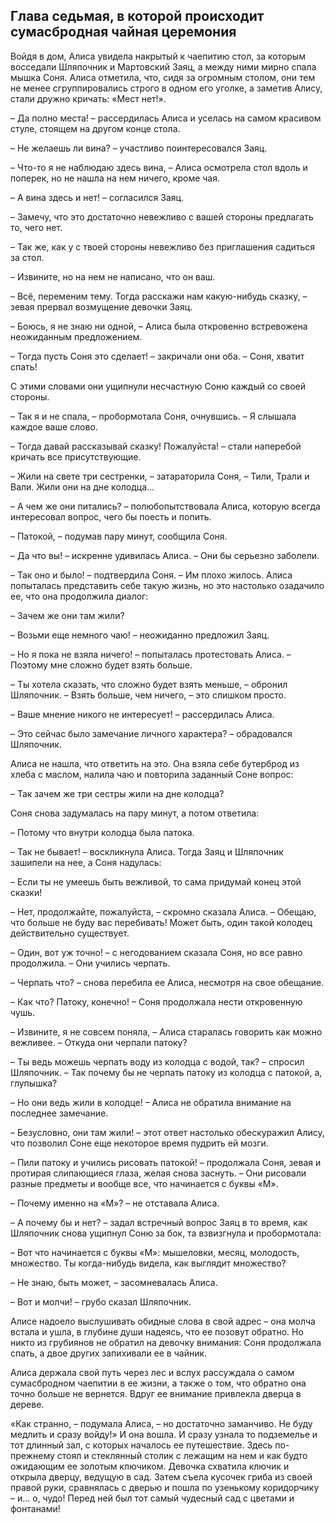 ## Глава седьмая, в которой происходит сумасбродная чайная церемония

Войдя в дом, Алиса увидела накрытый к чаепитию стол, за которым восседали Шляпочник и Мартовский Заяц, а между ними мирно спала мышка Соня. Алиса отметила, что, сидя за огромным столом, они тем не менее сгруппировались строго в одном его уголке, а заметив Алису, стали дружно кричать: «Мест нет!».

– Да полно места! – рассердилась Алиса и уселась на самом красивом стуле, стоящем на другом конце стола.

– Не желаешь ли вина? – участливо поинтересовался Заяц.

– Что-то я не наблюдаю здесь вина, – Алиса осмотрела стол вдоль и поперек, но не нашла на нем ничего, кроме чая.

– А вина здесь и нет! – согласился Заяц.

– Замечу, что это достаточно невежливо с вашей стороны предлагать то, чего нет.

– Так же, как у с твоей стороны невежливо без приглашения садиться за стол.

– Извините, но на нем не написано, что он ваш.

– Всё, переменим тему. Тогда расскажи нам какую-нибудь сказку, – зевая прервал возмущение девочки Заяц.

– Боюсь, я не знаю ни одной, – Алиса была откровенно встревожена неожиданным предложением.

– Тогда пусть Соня это сделает! – закричали они оба. – Соня, хватит спать!

С этими словами они ущипнули несчастную Соню каждый со своей стороны.

– Так я и не спала, – пробормотала Соня, очнувшись. – Я слышала каждое ваше слово.

– Тогда давай рассказывай сказку! Пожалуйста! – стали наперебой кричать все присутствующие.

– Жили на свете три сестренки, – затараторила Соня, – Тили, Трали и Вали. Жили они на дне колодца...

– А чем же они питались? – полюбопытствовала Алиса, которую всегда интересовал вопрос, чего бы поесть и попить.

– Патокой, – подумав пару минут, сообщила Соня.

– Да что вы! – искренне удивилась Алиса. – Они бы серьезно заболели.

– Так оно и было! – подтвердила Соня. – Им плохо жилось. Алиса попыталась представить себе такую жизнь, но это настолько озадачило ее, что она продолжила диалог:

– Зачем же они там жили?

– Возьми еще немного чаю! – неожиданно предложил Заяц.

– Но я пока не взяла ничего! – попыталась протестовать Алиса. – Поэтому мне сложно будет взять больше.

– Ты хотела сказать, что сложно будет взять меньше, – обронил Шляпочник. – Взять больше, чем ничего, – это слишком просто.

– Ваше мнение никого не интересует! – рассердилась Алиса.

– Это сейчас было замечание личного характера? – обрадовался Шляпочник.

Алиса не нашла, что ответить на это. Она взяла себе бутерброд из хлеба с маслом, налила чаю и повторила заданный Соне вопрос:

– Так зачем же три сестры жили на дне колодца?

Соня снова задумалась на пару минут, а потом ответила:

– Потому что внутри колодца была патока.

– Так не бывает! – воскликнула Алиса. Тогда Заяц и Шляпочник зашипели на нее, а Соня надулась:

– Если ты не умеешь быть вежливой, то сама придумай конец этой сказки!

– Нет, продолжайте, пожалуйста, – скромно сказала Алиса. – Обещаю, что больше не буду вас перебивать! Может быть, один такой колодец действительно существует.

– Один, вот уж точно! – с негодованием сказала Соня, но все равно продолжила. – Они учились черпать.

– Черпать что? – снова перебила ее Алиса, несмотря на свое обещание.

– Как что? Патоку, конечно! – Соня продолжала нести откровенную чушь.

– Извините, я не совсем поняла, – Алиса старалась говорить как можно вежливее. – Откуда они черпали патоку?

– Ты ведь можешь черпать воду из колодца с водой, так? – спросил Шляпочник. – Так почему бы не черпать патоку из колодца с патокой, а, глупышка?

– Но они ведь жили в колодце! – Алиса не обратила внимание на последнее замечание.

– Безусловно, они там жили! – этот ответ настолько обескуражил Алису, что позволил Соне еще некоторое время пудрить ей мозги.

– Пили патоку и учились рисовать патокой! – продолжала Соня, зевая и протирая слипающиеся глаза, желая снова заснуть. – Они рисовали разные предметы и вообще все, что начинается с буквы «М».

– Почему именно на «М»? – не отставала Алиса.

– А почему бы и нет? – задал встречный вопрос Заяц в то время, как Шляпочник снова ущипнул Соню за бок, та взвизгнула и пробормотала:

– Вот что начинается с буквы «М»: мышеловки, месяц, молодость, множество. Ты когда-нибудь видела, как выглядит множество?

– Не знаю, быть может, – засомневалась Алиса.

– Вот и молчи! – грубо сказал Шляпочник.

Алисе надоело выслушивать обидные слова в свой адрес – она молча встала и ушла, в глубине души надеясь, что ее позовут обратно. Но никто из грубиянов не обратил на девочку внимания: Соня продолжала спать, а двое других запихивали ее в чайник.

Алиса держала свой путь через лес и вслух рассуждала о самом сумасбродном чаепитии в ее жизни, а также о том, что обратно она точно больше не вернется. Вдруг ее внимание привлекла дверца в дереве.

«Как странно, – подумала Алиса, – но достаточно заманчиво. Не буду медлить и сразу войду!» И она вошла. И сразу узнала то подземелье и тот длинный зал, с которых началось ее путешествие. Здесь по-прежнему стоял и стеклянный столик с лежащим на нем и как будто ожидающим ее золотым ключиком. Девочка схватила ключик и открыла дверцу, ведущую в сад. Затем съела кусочек гриба из своей правой руки, сравнялась с дверью и пошла по узенькому коридорчику – и... о, чудо! Перед ней был тот самый чудесный сад с цветами и фонтанами!